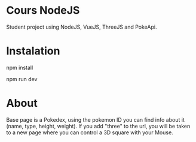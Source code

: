 # Cours NodeJS

Student project using NodeJS, VueJS, ThreeJS and PokeApi. 

# Instalation 

npm install 

npm run dev

# About 

Base page is a Pokedex, using the pokemon ID you can find info about it (name, type, height, weight). 
If you add "three" to the url, you will be taken to a new page where you can control a 3D square with your Mouse.